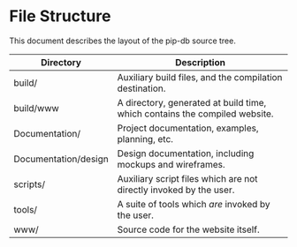 # File Structure

This document describes the layout of the pip-db source tree.

Directory | Description
--- | ---
build/ | Auxiliary build files, and the compilation destination.
build/www | A directory, generated at build time, which contains the compiled website.
Documentation/ | Project documentation, examples, planning, etc.
Documentation/design | Design documentation, including mockups and wireframes.
scripts/ | Auxiliary script files which are not directly invoked by the user.
tools/ | A suite of tools which *are* invoked by the user.
www/ | Source code for the website itself.
